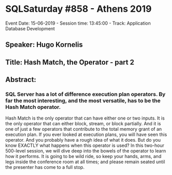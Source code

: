 # SQLSaturday #858 - Athens 2019
Event Date: 15-06-2019 - Session time: 13:45:00 - Track: Application  Database Development
## Speaker: Hugo Kornelis
## Title: Hash Match, the Operator - part 2
## Abstract:
### SQL Server has a lot of difference execution plan operators. By far the most interesting, and the most versatile, has to be the Hash Match operator.
Hash Match is the only operator that can have either one or two inputs. It is the only operator that can either block, stream, or block partially. And it is one of just a few operators that contribute to the total memory grant of an execution plan.
If you ever looked at execution plans, you will have seen this operator. And you probably have a rough idea of what it does. But do you know EXACTLY what happens when this operator is used? In this two-hour 500-level session, we will dive deep into the bowels of the operator to learn how it performs.
It is going to be wild ride, so keep your hands, arms, and legs inside the conference room at all times; and please remain seated until the presenter has come to a full stop.
